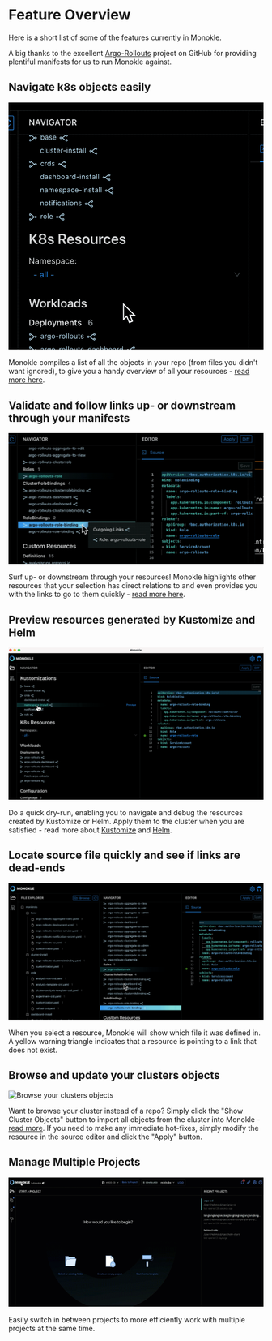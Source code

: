 # Feature Overview

Here is a short list of some of the features currently in Monokle.

A big thanks to the excellent [Argo-Rollouts](https://github.com/argoproj/argo-rollouts/) project on GitHub for
providing plentiful manifests for us to run Monokle against.

## Navigate k8s objects easily

![Navigate k8s objects easily](img/navigator.gif)

Monokle compiles a list of all the objects in your repo (from files you didn't want ignored), to give you a handy
overview of all your resources - [read more here](resource-navigation.md).

## Validate and follow links up- or downstream through your manifests

![Follow links up or downstream through your manifests](img/upstream-downstream.gif)

Surf up- or downstream through your resources! Monokle highlights other resources that your selection has direct
relations to and even provides you with the links to go to them quickly - [read more here](resource-navigation.md).

## Preview resources generated by Kustomize and Helm

![Preview the resources created by Kustomize or Helm](img/kustomization.gif)

Do a quick dry-run, enabling you to navigate and debug the resources created by Kustomize or Helm. Apply them to
the cluster when you are satisfied - read more about [Kustomize](kustomize.md) and [Helm](helm.md).

## Locate source file quickly and see if links are dead-ends

![Locate source file quickly, and see if links are dead-ends](img/find-file-and-dead-links.gif)

When you select a resource, Monokle will show which file it was defined in. A yellow warning triangle indicates that a resource is pointing to a link that does not exist.

## Browse and update your clusters objects

![Browse your clusters objects](img/cluster-objects.gif)

Want to browse your cluster instead of a repo? Simply click the "Show Cluster Objects" button to import all objects from
the cluster into Monokle - [read more](cluster-integration.md). If you need to make any immediate hot-fixes, simply modify
the resource in the source editor and click the "Apply" button.

## Manage Multiple Projects

![Browse your clusters objects](img/manage-multiple-projects.gif)

Easily switch in between projects to more efficiently work with multiple projects at the same time.







